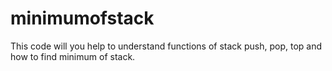 # minimumofstack
This code will you help to understand functions of stack push, pop, top and how to find minimum of stack.

